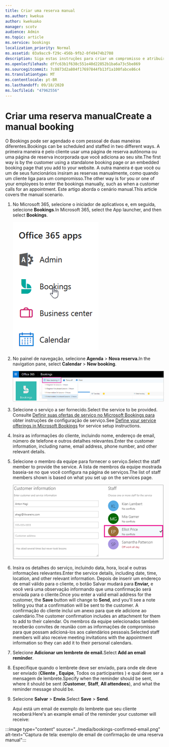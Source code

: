 ```yaml
---
title: Criar uma reserva manual
ms.author: kwekua
author: kwekuako
manager: scotv
audience: Admin
ms.topic: article
ms.service: bookings
localization_priority: Normal
ms.assetid: 03a9acc9-f29c-456b-9fb2-0f49474b2708
description: Siga estas instruções para criar um compromisso e atribuir um funcionário por meio do aplicativo Microsoft Bookings.
ms.openlocfilehash: dffc63b1f638c551e40d22852b1ba6a73c5be869
ms.sourcegitcommit: 7c0873d2a804f17697844fb13f1a100fabce86c4
ms.translationtype: MT
ms.contentlocale: pt-BR
ms.lasthandoff: 09/18/2020
ms.locfileid: "47962556"
---
```

# <a name="create-a-manual-booking"></a><span data-ttu-id="7222c-103">Criar uma reserva manual</span><span class="sxs-lookup"><span data-stu-id="7222c-103">Create a manual booking</span></span>

<span data-ttu-id="7222c-104">O Bookings pode ser agendado e com pessoal de duas maneiras diferentes.</span><span class="sxs-lookup"><span data-stu-id="7222c-104">Bookings can be scheduled and staffed in two different ways.</span></span> <span data-ttu-id="7222c-105">A primeira maneira é pelo cliente usar uma página de reserva autônoma ou uma página de reserva incorporada que você adiciona ao seu site.</span><span class="sxs-lookup"><span data-stu-id="7222c-105">The first way is by the customer using a standalone booking page or an embedded booking page that you add to your website.</span></span> <span data-ttu-id="7222c-106">A outra maneira é que você ou um de seus funcionários insiram as reservas manualmente, como quando um cliente liga para um compromisso.</span><span class="sxs-lookup"><span data-stu-id="7222c-106">The other way is for you or one of your employees to enter the bookings manually, such as when a customer calls for an appointment.</span></span> <span data-ttu-id="7222c-107">Este artigo aborda o cenário manual.</span><span class="sxs-lookup"><span data-stu-id="7222c-107">This article covers the manual scenario.</span></span>

1. <span data-ttu-id="7222c-108">No Microsoft 365, selecione o iniciador de aplicativos e, em seguida, selecione **Bookings**.</span><span class="sxs-lookup"><span data-stu-id="7222c-108">In Microsoft 365, select the App launcher, and then select **Bookings**.</span></span>

   ![Imagem do Bookings no iniciador de aplicativos](../media/bookings-applauncher.png)

1. <span data-ttu-id="7222c-110">No painel de navegação, selecione **Agenda** \> **Nova reserva.**</span><span class="sxs-lookup"><span data-stu-id="7222c-110">In the navigation pane, select **Calendar** \> **New booking**.</span></span>

   ![Imagem da nova interface do usuário de reserva](../media/bookings-newbooking.png)

1. <span data-ttu-id="7222c-112">Selecione o serviço a ser fornecido.</span><span class="sxs-lookup"><span data-stu-id="7222c-112">Select the service to be provided.</span></span> <span data-ttu-id="7222c-113">Consulte [Definir suas ofertas de serviço no Microsoft Bookings para](define-service-offerings.md) obter instruções de configuração de serviço.</span><span class="sxs-lookup"><span data-stu-id="7222c-113">See [Define your service offerings in Microsoft Bookings](define-service-offerings.md) for service setup instructions.</span></span>

1. <span data-ttu-id="7222c-114">Insira as informações do cliente, incluindo nome, endereço de email, número de telefone e outros detalhes relevantes.</span><span class="sxs-lookup"><span data-stu-id="7222c-114">Enter the customer information, including name, email address, phone number, and other relevant details.</span></span>

1. <span data-ttu-id="7222c-115">Selecione o membro da equipe para fornecer o serviço.</span><span class="sxs-lookup"><span data-stu-id="7222c-115">Select the staff member to provide the service.</span></span> <span data-ttu-id="7222c-116">A lista de membros da equipe mostrada baseia-se no que você configura na página de serviços.</span><span class="sxs-lookup"><span data-stu-id="7222c-116">The list of staff members shown is based on what you set up on the services page.</span></span>

   ![Imagem da interface do usuário da lista de funcionários](../media/bookings-staff-list.png)

1. <span data-ttu-id="7222c-118">Insira os detalhes do serviço, incluindo data, hora, local e outras informações relevantes.</span><span class="sxs-lookup"><span data-stu-id="7222c-118">Enter the service details, including date, time, location, and other relevant information.</span></span> <span data-ttu-id="7222c-119">Depois de inserir um endereço de  email válido para o cliente, o botão Salvar mudará para **Enviar,** e você verá uma observação informando que uma confirmação será enviada para o cliente.</span><span class="sxs-lookup"><span data-stu-id="7222c-119">Once you enter a valid email address for the customer, the **Save** button will change to **Send**, and you'll see a note telling you that a confirmation will be sent to the customer.</span></span> <span data-ttu-id="7222c-120">A confirmação do cliente inclui um anexo para que ele adicione ao calendário.</span><span class="sxs-lookup"><span data-stu-id="7222c-120">The customer confirmation includes an attachment for them to add to their calendar.</span></span> <span data-ttu-id="7222c-121">Os membros da equipe selecionados também receberão convites de reunião com as informações de compromisso para que possam adicioná-los aos calendários pessoais.</span><span class="sxs-lookup"><span data-stu-id="7222c-121">Selected staff members will also receive meeting invitations with the appointment information so they can add it to their personal calendars.</span></span>

1. <span data-ttu-id="7222c-122">Selecione **Adicionar um lembrete de email.**</span><span class="sxs-lookup"><span data-stu-id="7222c-122">Select **Add an email reminder**.</span></span>

1. <span data-ttu-id="7222c-123">Especifique quando o lembrete deve ser enviado, para onde ele deve ser enviado (**Cliente** **,** **Equipe**, Todos os participantes ) e qual deve ser a mensagem de lembrete.</span><span class="sxs-lookup"><span data-stu-id="7222c-123">Specify when the reminder should be sent, where it should be sent (**Customer**, **Staff**, **All attendees**), and what the reminder message should be.</span></span>

1. <span data-ttu-id="7222c-124">Selecione **Salvar** \> **Envio**.</span><span class="sxs-lookup"><span data-stu-id="7222c-124">Select **Save** \> **Send**.</span></span>

   <span data-ttu-id="7222c-125">Aqui está um email de exemplo do lembrete que seu cliente receberá:</span><span class="sxs-lookup"><span data-stu-id="7222c-125">Here's an example email of the reminder your customer will receive:</span></span>

:::image type="content" source="../media/bookings-confirmed-email.png" alt-text="Captura de tela: exemplo de email de confirmação de uma reserva manual":::